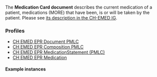 The **Medication Card document** describes the current medication of a patient, medications (MORE) that have been, is or will be taken by the patient. Please see [its description in the CH-EMED IG](http://fhir.ch/ig/ch-emed/medication-card-document.html).

### Profiles

* [CH EMED EPR Document PMLC](StructureDefinition-ch-emed-epr-document-medicationcard.html)
* [CH EMED EPR Composition PMLC](StructureDefinition-ch-emed-epr-composition-medicationcard.html)
* [CH EMED EPR MedicationStatement (PMLC)](StructureDefinition-ch-emed-epr-medicationstatement-card.html)
* [CH EMED EPR Medication](StructureDefinition-ch-emed-epr-medication.html)

#### Example instances
